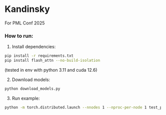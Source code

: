 # Kandinsky 
For PML Conf 2025

### How to run:
1) Install dependencies: 
```sh
pip install -r requirements.txt
pip install flash_attn --no-build-isolation
```
(tested in env with python 3.11 and cuda 12.6)

2) Download models:
```sh
python download_models.py
```

3) Run example:
```sh
python -m torch.distributed.launch --nnodes 1 --nproc-per-node 1 test_pml.py --path "./test1.mp4"
```
